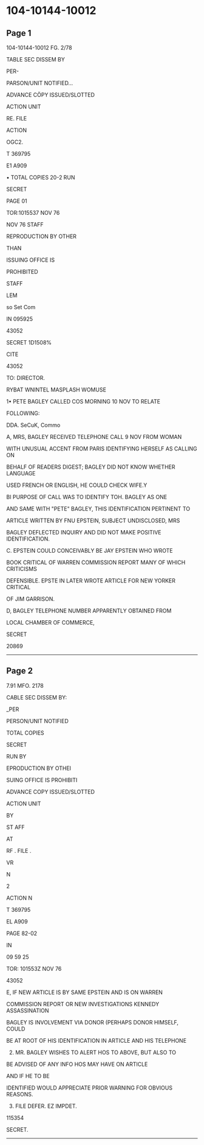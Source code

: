 # 104-10144-10012

## Page 1

104-10144-10012 FG. 2/78

TABLE SEC DISSEM BY

PER-

PARSON/UNIT NOTIFIED...

ADVANCE CÖPY ISSUED/SLOTTED

ACTION UNIT

RE. FILE

ACTION

OGC2.

T 369795

E1 A909

• TOTAL COPIES 20-2 RUN

SECRET

PAGE 01

TOR:1015537 NOV 76

NOV 76 STAFF

REPRODUCTION BY OTHER

THAN

ISSUING OFFICE IS

PROHIBITED

STAFF

LEM

so Set Com

IN 095925

43052

SECRET 1D1508%

CITE

43052

TO: DIRECTOR.

RYBAT WNINTEL MASPLASH WOMUSE

1• PETE BAGLEY CALLED COS MORNING 10 NOV TO RELATE

FOLLOWING:

DDA. SeCuK, Commo

A, MRS, BAGLEY RECEIVED TELEPHONE CALL 9 NOV FROM WOMAN

WITH UNUSUAL ACCENT FROM PARIS IDENTIFYING HERSELF AS CALLING ON

BEHALF OF READERS DIGEST; BAGLEY DID NOT KNOW WHETHER LANGUAGE

USED FRENCH OR ENGLISH, HE COULD CHECK WIFE.Y

BI PURPOSE OF CALL WAS TO IDENTIFY TOH. BAGLEY AS ONE

AND SAME WITH "PETE" BAGLEY, THIS IDENTIFICATION PERTINENT TO

ARTICLE WRITTEN BY FNU EPSTEIN, SUBJECT UNDISCLOSED, MRS

BAGLEY DEFLECTED INQUIRY AND DID NOT MAKE POSITIVE IDENTIFICATION.

C. EPSTEIN COULD CONCEIVABLY BE JAY EPSTEIN WHO WROTE

BOOK CRITICAL OF WARREN COMMISSION REPORT MANY OF WHICH CRITICISMS

DEFENSIBLE. EPSTE IN LATER WROTE ARTICLE FOR NEW YORKER CRITICAL

OF JIM GARRISON.

D, BAGLEY TELEPHONE NUMBER APPARENTLY OBTAINED FROM

LOCAL CHAMBER OF COMMERCE,

SECRET

20869

---

## Page 2

7.91 MFO. 2178

CABLE SEC DISSEM BY:

_PER

PERSON/UNIT NOTIFIED

TOTAL COPIES

SECRET

RUN BY

EPRODUCTION BY OTHEI

SUING OFFICE IS PROHIBITI

ADVANCE COPY ISSUED/SLOTTED

ACTION UNIT

BY

ST AFF

AT

RF . FILE .

VR

N

2

ACTION N

T 369795

EL A909

PAGE 82-02

IN

09 59 25

TOR: 101553Z NOV 76

43052

E, IF NEW ARTICLE IS BY SAME EPSTEIN AND IS ON WARREN

COMMISSION REPORT OR NEW INVESTIGATIONS KENNEDY ASSASSINATION

BAGLEY IS INVOLVEMENT VIA DONOR (PERHAPS DONOR HIMSELF, COULD

BE AT ROOT OF HIS IDENTIFICATION IN ARTICLE AND HIS TELEPHONE

2. MR. BAGLEY WISHES TO ALERT HOS TO ABOVE, BUT ALSO TO

BE ADVISED OF ANY INFO HOS MAY HAVE ON ARTICLE

AND IF HE TO BE

IDENTIFIED WOULD APPRECIATE PRIOR WARNING FOR OBVIOUS REASONS.

3. FILE DEFER. EZ IMPDET.

115354

SECRET.

---

